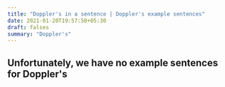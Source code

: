 ```yaml
---
title: "Doppler's in a sentence | Doppler's example sentences"
date: 2021-01-20T19:57:50+05:30
draft: falses
summary: "Doppler's"
---
```

## Unfortunately, we have no example sentences for Doppler's                 
